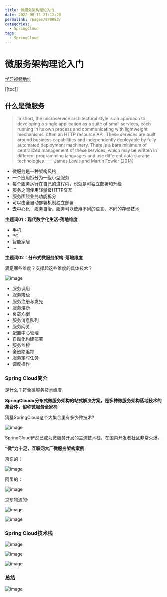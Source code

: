 ```yaml
---
title: 微服务架构理论入门
date: 2022-08-11 21:12:28
permalink: /pages/870083/
categories:
  - SpringCloud
tags:
  - SpringCloud
---
```

# 微服务架构理论入门

[学习视频地址](https://www.bilibili.com/video/BV18E411x7eT?p=1&vd_source=6aafd031757cd8c1dbbb98344fb3d363)

[[toc]]

## 什么是微服务

> In short, the microservice architectural style is an approach to developing a single application as a suite of small services, each running in its own process and communicating with lightweight mechanisms, often an HTTP resource API. These services are built around business capabilities and independently deployable by fully automated deployment machinery. There is a bare minimum of centralized management of these services, which may be written in different programming languages and use different data storage technologies.——James Lewis and Martin Fowler (2014)

- 微服务是一种架构风格
- 一个应用拆分为一组小型服务
- 每个服务运行在自己的进程内，也就是可独立部署和升级
- 服务之间使用轻量级HTTP交互
- 服务围绕业务功能拆分
- 可以由全自动部署机制独立部署
- 去中心化，服务自治。服务可以使用不同的语言、不同的存储技术

**主题词01：现代数字化生活-落地维度**

- 手机
- PC
- 智能家居
- …

**主题词02：分布式微服务架构-落地维度**

满足哪些维度？支撑起这些维度的具体技术？

![image](https://cdn.jsdelivr.net/gh/xustudyxu/image-hosting1@master/20220811/image.5xiba802gxk0.webp)

- 服务调用
- 服务降级
- 服务注册与发先
- 服务熔断
- 负载均衡
- 服务消息队列
- 服务网关
- 配置中心管理
- 自动化构建部署
- 服务监控
- 全链路追踪
- 服务定时任务
- 调度操作

### **Spring Cloud简介**

是什么？符合微服务技术维度

**SpringCloud=分布式微服务架构的站式解决方案，是多种微服务架构落地技术的集合体，俗称微服务全家桶**

猜猜SpringCloud这个大集合里有多少种技术?

![image](https://cdn.jsdelivr.net/gh/xustudyxu/image-hosting1@master/20220811/image.5trf1evy40k0.webp)

SpringCloud俨然已成为微服务开发的主流技术栈，在国内开发者社区非常火爆。

**“微”力十足，互联网大厂微服务架构案例**

京东的：

![image](https://cdn.jsdelivr.net/gh/xustudyxu/image-hosting1@master/20220811/image.66nh89zlo4g0.webp)

阿里的：

![image](https://cdn.jsdelivr.net/gh/xustudyxu/image-hosting1@master/20220811/image.1c0gbpf5dz0g.webp)

京东物流的:

![image](https://cdn.jsdelivr.net/gh/xustudyxu/image-hosting1@master/20220811/image.3nswc4jqt9y0.webp)

![image](https://cdn.jsdelivr.net/gh/xustudyxu/image-hosting1@master/20220811/image.5c06tilz2ts0.webp)

### **Spring Cloud技术栈**

![image](https://cdn.jsdelivr.net/gh/xustudyxu/image-hosting1@master/20220811/image.2n8xd65nnl80.webp)

![image](https://cdn.jsdelivr.net/gh/xustudyxu/image-hosting1@master/20220811/image.2nmbg1j5kvc0.webp)

![image](https://cdn.jsdelivr.net/gh/xustudyxu/image-hosting1@master/20220811/image.11br5z7b5rs0.webp)

### 总结

![image](https://cdn.jsdelivr.net/gh/xustudyxu/image-hosting1@master/20220811/image.1589gipapuf4.webp)